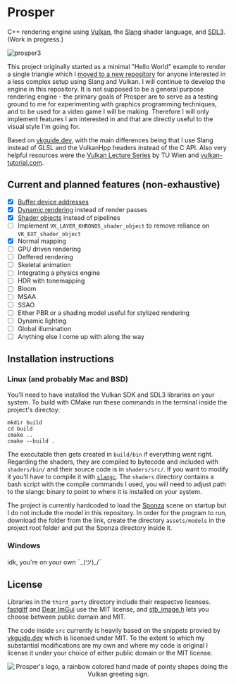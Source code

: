 # Prosper
C++ rendering engine using [Vulkan](https://www.vulkan.org/), the [Slang](https://shader-slang.com/) shader language, and [SDL3](https://wiki.libsdl.org/SDL3/FrontPage). (Work in progress.)

![prosper3](https://github.com/user-attachments/assets/f34fb9a6-0b2c-4d97-a27f-cafe68ebcb4a)

This project originally started as a minimal "Hello World" example to render a single triangle which I [moved to a new repository](https://github.com/tracefree/vulkan-triangle-sdl-slang) for anyone interested in a less complex setup using Slang and Vulkan. I will continue to develop the engine in this repository. It is not supposed to be a general purpose rendering engine - the primary goals of Prosper are to serve as a testing ground to me for experimenting with graphics programming techniques, and to be used for a video game I will be making. Therefore I will only implement features I am interested in and that are directly useful to the visual style I'm going for.

Based on [vkguide.dev](https://vkguide.dev), with the main differences being that I use Slang instead of GLSL and the VulkanHpp headers instead of the C API. Also very helpful resources were the [Vulkan Lecture Series](https://www.youtube.com/playlist?list=PLmIqTlJ6KsE1Jx5HV4sd2jOe3V1KMHHgn) by TU Wien and [vulkan-tutorial.com](https://vulkan-tutorial.com/).

## Current and planned features (non-exhaustive)
- [x] [Buffer device addresses](https://docs.vulkan.org/samples/latest/samples/extensions/buffer_device_address/README.html)
- [X] [Dynamic rendering](https://docs.vulkan.org/samples/latest/samples/extensions/dynamic_rendering/README.html) instead of render passes
- [x] [Shader objects](https://docs.vulkan.org/samples/latest/samples/extensions/shader_object/README.html) instead of pipelines
- [ ] Implement `VK_LAYER_KHRONOS_shader_object` to remove reliance on `VK_EXT_shader_object`
- [x] Normal mapping
- [ ] GPU driven rendering
- [ ] Deffered rendering
- [ ] Skeletal animation
- [ ] Integrating a physics engine
- [ ] HDR with tonemapping
- [ ] Bloom
- [ ] MSAA
- [ ] SSAO
- [ ] Either PBR or a shading model useful for stylized rendering
- [ ] Dynamic lighting
- [ ] Global illumination
- [ ] Anything else I come up with along the way

## Installation instructions
### Linux (and probably Mac and BSD)
You'll need to have installed the Vulkan SDK and SDL3 libraries on your system. To build with CMake run these commands in the terminal inside the project's directoy:

```
mkdir build
cd build
cmake ..
cmake --build .
```

The executable then gets created in `build/bin` if everything went right. 
Regarding the shaders, they are compiled to bytecode and included with `shaders/bin/` and their source code is in `shaders/src/`. If you want to modify it you'll have to compile it with [`slangc`](https://github.com/shader-slang/slang). The `shaders` directory contains a bash script with the compile commands I used, you will need to adjust path to the slangc binary to point to where it is installed on your system.

The project is currently hardcoded to load the [Sponza](https://github.com/KhronosGroup/glTF-Sample-Assets/tree/main/Models/Sponza) scene on startup but I do not include the model in this repository. In order for the program to run, download the folder from the link, create the directory `assets/models` in the project root folder and put the Sponza directory inside it.

### Windows
idk, you're on your own ¯\_(ツ)_/¯

## License
Libraries in the `third_party` directory include their respectve licenses. [fastgltf](https://github.com/spnda/fastgltf) and [Dear ImGui](https://github.com/ocornut/imgui) use the MIT license, and [stb_image.h](https://github.com/nothings/stb) lets you choose between public domain and MIT.

The code inside `src` currently is heavily based on the snippets provied by [vkguide.dev](https://github.com/vblanco20-1/vulkan-guide/tree/all-chapters-2) which is licensed under MIT. To the extent to which my substantial modifications are my own and where my code is original I license it under your choice of either public domain or the MIT license.

<p align="center">
  <img src="https://github.com/user-attachments/assets/63ba0ee4-e922-47bf-a14a-fc87a84f2947" alt="Prosper's logo, a rainbow colored hand made of pointy shapes doing the Vulkan greeting sign."/>
</p>
